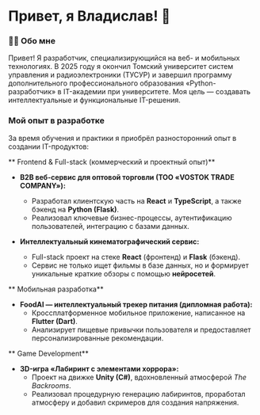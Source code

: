 # Привет, я Владислав! 👋

### 👨‍💻 Обо мне

Привет! Я разработчик, специализирующийся на веб- и мобильных технологиях. В 2025 году я окончил Томский университет систем управления и радиоэлектроники (ТУСУР) и завершил программу дополнительного профессионального образования «Python-разработчик» в IT-академии при университете. Моя цель — создавать интеллектуальные и функциональные IT-решения.

### Мой опыт в разработке

За время обучения и практики я приобрёл разносторонний опыт в создании IT-продуктов:

** Frontend & Full-stack (коммерческий и проектный опыт)**

* **B2B веб-сервис для оптовой торговли (ТОО «VOSTOK TRADE COMPANY»):**
    * Разработал клиентскую часть на **React** и **TypeScript**, а также бэкенд на **Python (Flask)**.
    * Реализовал ключевые бизнес-процессы, аутентификацию пользователей, интеграцию с базами данных.

* **Интеллектуальный кинематографический сервис:**
    * Full-stack проект на стеке **React** (фронтенд) и **Flask** (бэкенд).
    * Сервис не только ищет фильмы в базе данных, но и формирует уникальные краткие обзоры с помощью **нейросетей**.

** Мобильная разработка**

* **FoodAI — интеллектуальный трекер питания (дипломная работа):**
    * Кроссплатформенное мобильное приложение, написанное на **Flutter (Dart)**.
    * Анализирует пищевые привычки пользователя и предоставляет персонализированные рекомендации.

** Game Development**

* **3D-игра «Лабиринт с элементами хоррора»:**
    * Проект на движке **Unity (C#)**, вдохновленный атмосферой *The Backrooms*.
    * Реализовал процедурную генерацию лабиринтов, проработал атмосферу и добавил скримеров для создания напряжения.
